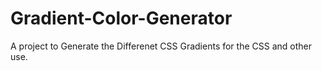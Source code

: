 # Gradient-Color-Generator
A project to Generate the Differenet CSS Gradients for the CSS and other use.
